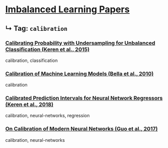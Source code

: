 # [Imbalanced Learning Papers](../README.md)
## ↳ Tag: `calibration`

### [Calibrating Probability with Undersampling for Unbalanced Classification (Keren et al., 2015)](pozzolo2015calibrating.md)

calibration, classification

### [Calibration of Machine Learning Models (Bella et al., 2010)](bella2010calibration.md)

calibration

### [Calibrated Prediction Intervals for Neural Network Regressors (Keren et al., 2018)](keren2018calibrated.md)

calibration, neural-networks, regression

### [On Calibration of Modern Neural Networks (Guo et al., 2017)](guo2017calibration.md)

calibration, neural-networks